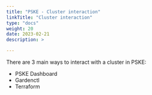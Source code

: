 ```yaml
---
title: "PSKE - Cluster interaction"
linkTitle: "Cluster interaction"
type: "docs"
weight: 20
date: 2023-02-21
description: >

---
```


There are 3 main ways to interact with a cluster in PSKE:

- PSKE Dashboard
- Gardenctl
- Terraform
